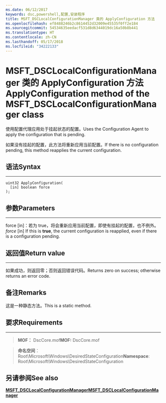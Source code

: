 ```yaml
---
ms.date: 06/12/2017
keywords: dsc,powershell,配置,安装程序
title: MSFT_DSCLocalConfigurationManager 类的 ApplyConfiguration 方法
ms.openlocfilehash: ef8488246b2c8614452d32009e45535f0ff2e184
ms.sourcegitcommit: 54534635eedacf531d8d6344019dc16a50b8b441
ms.translationtype: HT
ms.contentlocale: zh-CN
ms.lasthandoff: 05/17/2018
ms.locfileid: "34222133"
---
```

# <a name="applyconfiguration-method-of-the-msftdsclocalconfigurationmanager-class"></a><span data-ttu-id="082e9-103">MSFT_DSCLocalConfigurationManager 类的 ApplyConfiguration 方法</span><span class="sxs-lookup"><span data-stu-id="082e9-103">ApplyConfiguration method of the MSFT_DSCLocalConfigurationManager class</span></span>

<span data-ttu-id="082e9-104">使用配置代理应用处于挂起状态的配置。</span><span class="sxs-lookup"><span data-stu-id="082e9-104">Uses the Configuration Agent to apply the configuration that is pending.</span></span>

<span data-ttu-id="082e9-105">如果没有挂起的配置，此方法将重新应用当前配置。</span><span class="sxs-lookup"><span data-stu-id="082e9-105">If there is no configuration pending, this method reapplies the current configuration.</span></span>


## <a name="syntax"></a><span data-ttu-id="082e9-106">语法</span><span class="sxs-lookup"><span data-stu-id="082e9-106">Syntax</span></span>
------

```mof
uint32 ApplyConfiguration(
  [in] boolean force
);
```

## <a name="parameters"></a><span data-ttu-id="082e9-107">参数</span><span class="sxs-lookup"><span data-stu-id="082e9-107">Parameters</span></span>
----------

<span data-ttu-id="082e9-108">force \[in\]：若为 true，将会重新应用当前配置，即使有挂起的配置，也不例外。</span><span class="sxs-lookup"><span data-stu-id="082e9-108">*force* \[in\] If this is **true**, the current configuration is reapplied, even if there is a configuration pending.</span></span>

## <a name="return-value"></a><span data-ttu-id="082e9-109">返回值</span><span class="sxs-lookup"><span data-stu-id="082e9-109">Return value</span></span>
------------

<span data-ttu-id="082e9-110">如果成功，则返回零；否则返回错误代码。</span><span class="sxs-lookup"><span data-stu-id="082e9-110">Returns zero on success; otherwise returns an error code.</span></span>

## <a name="remarks"></a><span data-ttu-id="082e9-111">备注</span><span class="sxs-lookup"><span data-stu-id="082e9-111">Remarks</span></span>

<span data-ttu-id="082e9-112">这是一种静态方法。</span><span class="sxs-lookup"><span data-stu-id="082e9-112">This is a static method.</span></span>

## <a name="requirements"></a><span data-ttu-id="082e9-113">要求</span><span class="sxs-lookup"><span data-stu-id="082e9-113">Requirements</span></span>
------------
><span data-ttu-id="082e9-114">**MOF：** DscCore.mof</span><span class="sxs-lookup"><span data-stu-id="082e9-114">**MOF:** DscCore.mof</span></span>

><span data-ttu-id="082e9-115">**命名空间**：Root\Microsoft\Windows\DesiredStateConfiguration</span><span class="sxs-lookup"><span data-stu-id="082e9-115">**Namespace**: Root\Microsoft\Windows\DesiredStateConfiguration</span></span>


## <a name="see-also"></a><span data-ttu-id="082e9-116">另请参阅</span><span class="sxs-lookup"><span data-stu-id="082e9-116">See also</span></span>


[<span data-ttu-id="082e9-117">**MSFT_DSCLocalConfigurationManager**</span><span class="sxs-lookup"><span data-stu-id="082e9-117">**MSFT_DSCLocalConfigurationManager**</span></span>](msft-dsclocalconfigurationmanager.md)